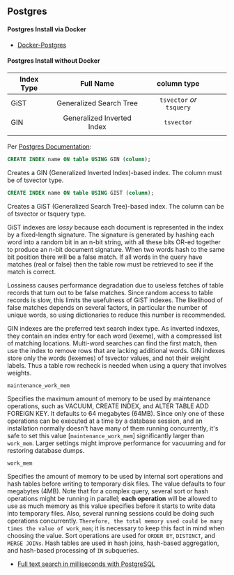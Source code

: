 ## Postgres

#### Postgres Install via Docker
- [Docker-Postgres](https://hub.docker.com/_/postgres)


#### Postgres Install without Docker




|  Index Type |  Full Name | column type  |   |   |
|---|:-:|:-:|:-:|:-:|
| GiST  | Generalized Search Tree | `tsvector` _or_ `tsquery` |   |   |
| GIN  | Generalized Inverted Index  | `tsvector`  |   |   |
|   |   |   |   |   |

Per [Postgres Documentation](https://www.postgresql.org/docs/10/textsearch-indexes.html):

```SQL
CREATE INDEX name ON table USING GIN (column);
```
Creates a GIN (Generalized Inverted Index)-based index. The column must be of tsvector type.

```SQL
CREATE INDEX name ON table USING GIST (column);
```
Creates a GiST (Generalized Search Tree)-based index. The column can be of tsvector or tsquery type.

GiST indexes are _lossy_ because each document is represented in the index by a fixed-length signature. The signature is generated by hashing each word into a random bit in an n-bit string, with all these bits OR-ed together to produce an n-bit document signature. When two words hash to the same bit position there will be a false match. If all words in the query have matches (real or false) then the table row must be retrieved to see if the match is correct.

Lossiness causes performance degradation due to useless fetches of table records that turn out to be false matches. Since random access to table records is slow, this limits the usefulness of GiST indexes. The likelihood of false matches depends on several factors, in particular the number of unique words, so using dictionaries to reduce this number is recommended.

GIN indexes are the preferred text search index type. As inverted indexes, they contain an index entry for each word (lexeme), with a compressed list of matching locations. Multi-word searches can find the first match, then use the index to remove rows that are lacking additional words. GIN indexes store only the words (lexemes) of tsvector values, and not their weight labels. Thus a table row recheck is needed when using a query that involves weights.

`maintenance_work_mem`

Specifies the maximum amount of memory to be used by maintenance operations, such as VACUUM, CREATE INDEX, and ALTER TABLE ADD FOREIGN KEY. It defaults to 64 megabytes (64MB). Since only one of these operations can be executed at a time by a database session, and an installation normally doesn't have many of them running concurrently, it's safe to set this value [`maintenance_work_mem`] significantly larger than `work_mem`. Larger settings might improve performance for vacuuming and for restoring database dumps.

`work_mem`

Specifies the amount of memory to be used by internal sort operations and hash tables before writing to temporary disk files. The value defaults to four megabytes (4MB). Note that for a complex query, several sort or hash operations might be running in parallel; **each operation** will be allowed to use as much memory as this value specifies before it starts to write data into temporary files. Also, several running sessions could be doing such operations concurrently. `Therefore, the total memory used could be many times the value of work_mem`; it is necessary to keep this fact in mind when choosing the value. Sort operations are used for `ORDER BY`, `DISTINCT`, and `MERGE JOINs`. Hash tables are used in hash joins, hash-based aggregation, and hash-based processing of `IN` subqueries.

- [Full text search in milliseconds with PostgreSQL](https://blog.lateral.io/2015/05/full-text-search-in-milliseconds-with-postgresql/)
